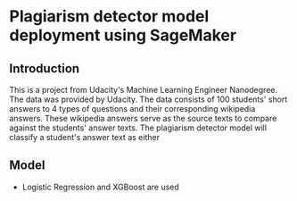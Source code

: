# Plagiarism detector model deployment using SageMaker

## Introduction

This is a project from Udacity's Machine Learning Engineer Nanodegree. The data was provided by Udacity. The data consists of 100 students' short answers to 4 types of questions and their corresponding wikipedia answers. These wikipedia answers serve as the source texts to compare against the students' answer texts. The plagiarism detector model will classify a student's answer text as either 
## Model

* Logistic Regression and XGBoost are used

